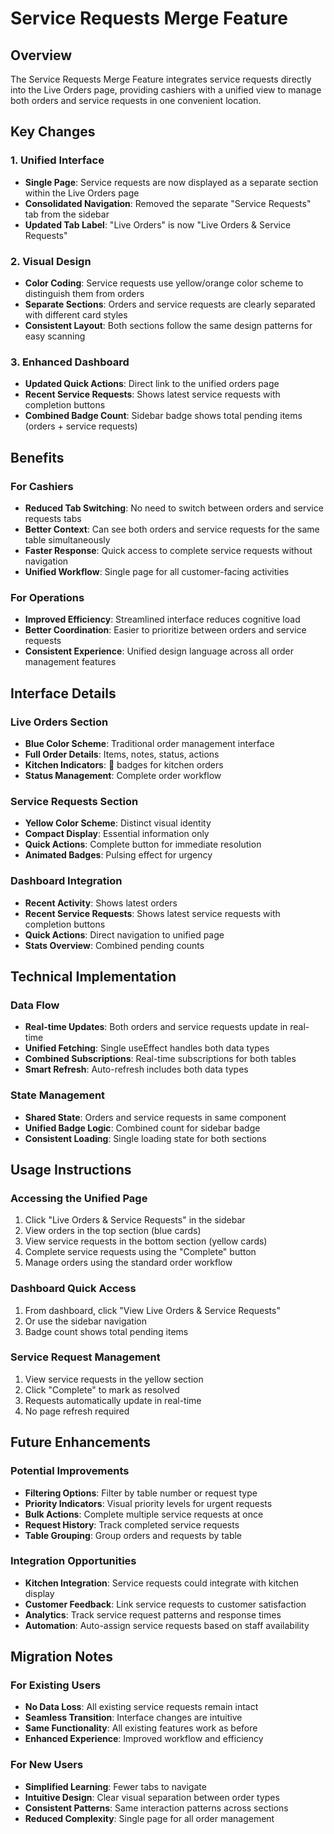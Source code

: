 # Service Requests Merge Feature

## Overview

The Service Requests Merge Feature integrates service requests directly into the Live Orders page, providing cashiers with a unified view to manage both orders and service requests in one convenient location.

## Key Changes

### 1. Unified Interface
- **Single Page**: Service requests are now displayed as a separate section within the Live Orders page
- **Consolidated Navigation**: Removed the separate "Service Requests" tab from the sidebar
- **Updated Tab Label**: "Live Orders" is now "Live Orders & Service Requests"

### 2. Visual Design
- **Color Coding**: Service requests use yellow/orange color scheme to distinguish them from orders
- **Separate Sections**: Orders and service requests are clearly separated with different card styles
- **Consistent Layout**: Both sections follow the same design patterns for easy scanning

### 3. Enhanced Dashboard
- **Updated Quick Actions**: Direct link to the unified orders page
- **Recent Service Requests**: Shows latest service requests with completion buttons
- **Combined Badge Count**: Sidebar badge shows total pending items (orders + service requests)

## Benefits

### For Cashiers
- **Reduced Tab Switching**: No need to switch between orders and service requests tabs
- **Better Context**: Can see both orders and service requests for the same table simultaneously
- **Faster Response**: Quick access to complete service requests without navigation
- **Unified Workflow**: Single page for all customer-facing activities

### For Operations
- **Improved Efficiency**: Streamlined interface reduces cognitive load
- **Better Coordination**: Easier to prioritize between orders and service requests
- **Consistent Experience**: Unified design language across all order management features

## Interface Details

### Live Orders Section
- **Blue Color Scheme**: Traditional order management interface
- **Full Order Details**: Items, notes, status, actions
- **Kitchen Indicators**: 🍳 badges for kitchen orders
- **Status Management**: Complete order workflow

### Service Requests Section
- **Yellow Color Scheme**: Distinct visual identity
- **Compact Display**: Essential information only
- **Quick Actions**: Complete button for immediate resolution
- **Animated Badges**: Pulsing effect for urgency

### Dashboard Integration
- **Recent Activity**: Shows latest orders
- **Recent Service Requests**: Shows latest service requests with completion buttons
- **Quick Actions**: Direct navigation to unified page
- **Stats Overview**: Combined pending counts

## Technical Implementation

### Data Flow
- **Real-time Updates**: Both orders and service requests update in real-time
- **Unified Fetching**: Single useEffect handles both data types
- **Combined Subscriptions**: Real-time subscriptions for both tables
- **Smart Refresh**: Auto-refresh includes both data types

### State Management
- **Shared State**: Orders and service requests in same component
- **Unified Badge Logic**: Combined count for sidebar badge
- **Consistent Loading**: Single loading state for both sections

## Usage Instructions

### Accessing the Unified Page
1. Click "Live Orders & Service Requests" in the sidebar
2. View orders in the top section (blue cards)
3. View service requests in the bottom section (yellow cards)
4. Complete service requests using the "Complete" button
5. Manage orders using the standard order workflow

### Dashboard Quick Access
1. From dashboard, click "View Live Orders & Service Requests"
2. Or use the sidebar navigation
3. Badge count shows total pending items

### Service Request Management
1. View service requests in the yellow section
2. Click "Complete" to mark as resolved
3. Requests automatically update in real-time
4. No page refresh required

## Future Enhancements

### Potential Improvements
- **Filtering Options**: Filter by table number or request type
- **Priority Indicators**: Visual priority levels for urgent requests
- **Bulk Actions**: Complete multiple service requests at once
- **Request History**: Track completed service requests
- **Table Grouping**: Group orders and requests by table

### Integration Opportunities
- **Kitchen Integration**: Service requests could integrate with kitchen display
- **Customer Feedback**: Link service requests to customer satisfaction
- **Analytics**: Track service request patterns and response times
- **Automation**: Auto-assign service requests based on staff availability

## Migration Notes

### For Existing Users
- **No Data Loss**: All existing service requests remain intact
- **Seamless Transition**: Interface changes are intuitive
- **Same Functionality**: All existing features work as before
- **Enhanced Experience**: Improved workflow and efficiency

### For New Users
- **Simplified Learning**: Fewer tabs to navigate
- **Intuitive Design**: Clear visual separation between order types
- **Consistent Patterns**: Same interaction patterns across sections
- **Reduced Complexity**: Single page for all order management 